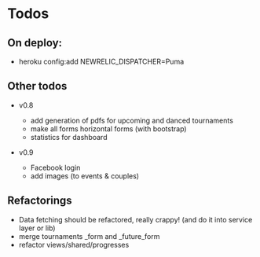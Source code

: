 Todos
====================

On deploy:
---------------------
  - heroku config:add NEWRELIC_DISPATCHER=Puma

Other todos
---------------------
  - v0.8
    - add generation of pdfs for upcoming and danced tournaments
    - make all forms horizontal forms (with bootstrap)
    - statistics for dashboard

  - v0.9
    - Facebook login
    - add images (to events & couples)

Refactorings
---------------------
  - Data fetching should be refactored, really crappy! (and do it into service layer or lib)
  - merge tournaments _form and _future_form
  - refactor views/shared/progresses